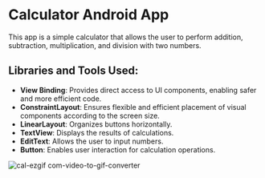 # Calculator Android App
This app is a simple calculator that allows the user to perform addition, subtraction, multiplication, and division with two numbers.

## **Libraries and Tools Used:**
- **View Binding**: Provides direct access to UI components, enabling safer and more efficient code.
- **ConstraintLayout**: Ensures flexible and efficient placement of visual components according to the screen size.
- **LinearLayout**: Organizes buttons horizontally.
- **TextView**: Displays the results of calculations.
- **EditText**: Allows the user to input numbers.
- **Button**: Enables user interaction for calculation operations.


![cal-ezgif com-video-to-gif-converter](https://github.com/user-attachments/assets/1736bbb0-3a3d-4605-a70a-3a5e7383f889)




